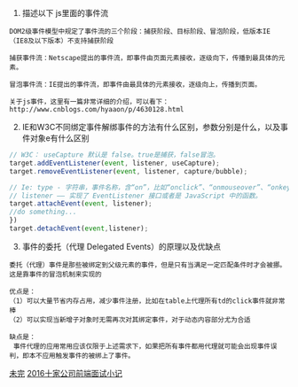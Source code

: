 1. 描述以下 js里面的事件流
```
DOM2级事件模型中规定了事件流的三个阶段：捕获阶段、目标阶段、冒泡阶段，低版本IE（IE8及以下版本）不支持捕获阶段

捕获事件流：Netscape提出的事件流，即事件由页面元素接收，逐级向下，传播到最具体的元素。

冒泡事件流：IE提出的事件流，即事件由最具体的元素接收，逐级向上，传播到页面。

关于js事件，这里有一篇非常详细的介绍，可以看下：http://www.cnblogs.com/hyaaon/p/4630128.html
```
2. IE和W3C不同绑定事件解绑事件的方法有什么区别，参数分别是什么，以及事件对象e有什么区别
```js
// W3C： useCapture 默认是 false。true是捕获，false冒泡。
target.addEventListener(event, listener, useCapture);
target.removeEventListener(event, listener, capture/bubble);

// Ie: type - 字符串，事件名称，含“on”，比如“onclick”、“onmouseover”、“onkeydown”等。
// listener —— 实现了 EventListener 接口或者是 JavaScript 中的函数。
target.attachEvent(event, listener);
//do something...
})
target.detachEvent(event,listener);
```

3. 事件的委托（代理 Delegated Events）的原理以及优缺点

```
委托（代理）事件是那些被绑定到父级元素的事件，但是只有当满足一定匹配条件时才会被挪。这是靠事件的冒泡机制来实现的

优点是：
（1）可以大量节省内存占用，减少事件注册，比如在table上代理所有td的click事件就非常棒
（2）可以实现当新增子对象时无需再次对其绑定事件，对于动态内容部分尤为合适

缺点是：
 事件代理的应用常用应该仅限于上述需求下，如果把所有事件都用代理就可能会出现事件误判，即本不应用触发事件的被绑上了事件。
```

[未完](http://www.w3cmark.com/2016/439.html)
[2016十家公司前端面试小记](http://www.cnblogs.com/xxcanghai/p/5205998.html)
